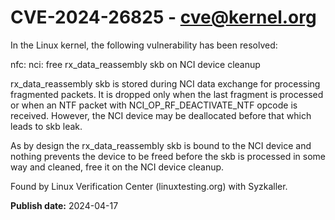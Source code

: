 # CVE-2024-26825 - cve@kernel.org

In the Linux kernel, the following vulnerability has been resolved:

nfc: nci: free rx_data_reassembly skb on NCI device cleanup

rx_data_reassembly skb is stored during NCI data exchange for processing
fragmented packets. It is dropped only when the last fragment is processed
or when an NTF packet with NCI_OP_RF_DEACTIVATE_NTF opcode is received.
However, the NCI device may be deallocated before that which leads to skb
leak.

As by design the rx_data_reassembly skb is bound to the NCI device and
nothing prevents the device to be freed before the skb is processed in
some way and cleaned, free it on the NCI device cleanup.

Found by Linux Verification Center (linuxtesting.org) with Syzkaller.

**Publish date:** 2024-04-17
